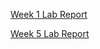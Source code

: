 [Week 1 Lab Report](https://benjaminesser.github.io/cse15l-lab-reports/week1/lab-report-week1)

[Week 5 Lab Report](https://benjaminesser.github.io/cse15l-lab-reports/week5/lab-report-week5)
